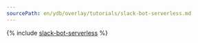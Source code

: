 ```yaml
---
sourcePath: en/ydb/overlay/tutorials/slack-bot-serverless.md
---
```

{% include [slack-bot-serverless](../../_includes/slack-bot-serverless.md) %}
